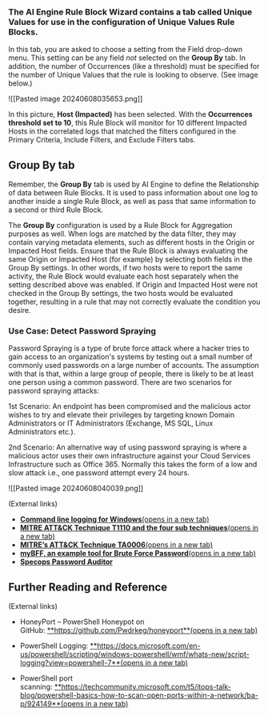 
### **The AI Engine Rule Block Wizard contains a tab called Unique Values for use in the configuration of Unique Values Rule Blocks.**

In this tab, you are asked to choose a setting from the Field drop-down menu. This setting can be any field _not_ selected on the **Group By** tab. In addition, the number of Occurrences (like a threshold) must be specified for the number of Unique Values that the rule is looking to observe. (See image below.)

![[Pasted image 20240608035653.png]]

In this picture, **Host (Impacted)** has been selected. With the **Occurrences threshold set to 10**, this Rule Block will monitor for 10 different Impacted Hosts in the correlated logs that matched the filters configured in the Primary Criteria, Include Filters, and Exclude Filters tabs.


## Group By tab

Remember, the **Group By** tab is used by AI Engine to define the Relationship of data between Rule Blocks. It is used to pass information about one log to another inside a single Rule Block, as well as pass that same information to a second or third Rule Block.

The **Group By** configuration is used by a Rule Block for Aggregation purposes as well. When logs are matched by the data filter, they may contain varying metadata elements, such as different hosts in the Origin or Impacted Host fields. Ensure that the Rule Block is always evaluating the same Origin or Impacted Host (for example) by selecting both fields in the Group By settings. In other words, if two hosts were to report the same activity, the Rule Block would evaluate each host separately when the setting described above was enabled. If Origin and Impacted Host were not checked in the Group By settings, the two hosts would be evaluated together, resulting in a rule that may not correctly evaluate the condition you desire.



### **Use Case: Detect Password Spraying**

Password Spraying is a type of brute force attack where a hacker tries to gain access to an organization's systems by testing out a small number of commonly used passwords on a large number of accounts. The assumption with that is that, within a large group of people, there is likely to be at least one person using a common password. There are two scenarios for password spraying attacks:

1st Scenario:
An endpoint has been compromised and the malicious actor wishes to try and elevate their privileges by targeting known Domain Administrators or IT Administrators (Exchange, MS SQL, Linux Administrators etc.).


2nd Scenario:
An alternative way of using password spraying is where a malicious actor uses their own infrastructure against your Cloud Services Infrastructure such as Office 365. Normally this takes the form of a low and slow attack i.e., one password attempt every 24 hours.

![[Pasted image 20240608040039.png]]

(External links)

- [**Command line logging for Windows**(opens in a new tab)](https://docs.microsoft.com/en-us/windows-server/identity/ad-ds/manage/component-updates/command-line-process-auditing)
- [**MITRE ATT&CK Technique T1110 and the four sub techniques**(opens in a new tab)](https://attack.mitre.org/techniques/T1110/)
- [**MITRE’s ATT&CK Technique TA0006**(opens in a new tab)](https://attack.mitre.org/tactics/TA0006/)
- [**myBFF, an example tool for Brute Force Password**(opens in a new tab)](https://github.com/rapid7/myBFF)
- [**Specops Password Auditor**](https://specopssoft.com/product/specops-password-auditor/)


## Further Reading and Reference

(External links)

- HoneyPort – PowerShell Honeypot on GitHub: [**https://github.com/Pwdrkeg/honeyport**(opens in a new tab)](https://github.com/Pwdrkeg/honeyport) 
    
- PowerShell Logging: [**https://docs.microsoft.com/en-us/powershell/scripting/windows-powershell/wmf/whats-new/script-logging?view=powershell-7**(opens in a new tab)](https://learn.microsoft.com/en-us/powershell/scripting/windows-powershell/wmf/whats-new/script-logging?view=powershell-7.3&viewFallbackFrom=powershell-7) 
    
- PowerShell port scanning: [**https://techcommunity.microsoft.com/t5/itops-talk-blog/powershell-basics-how-to-scan-open-ports-within-a-network/ba-p/924149**(opens in a new tab)](https://techcommunity.microsoft.com/t5/itops-talk-blog/powershell-basics-how-to-scan-open-ports-within-a-network/ba-p/924149)



